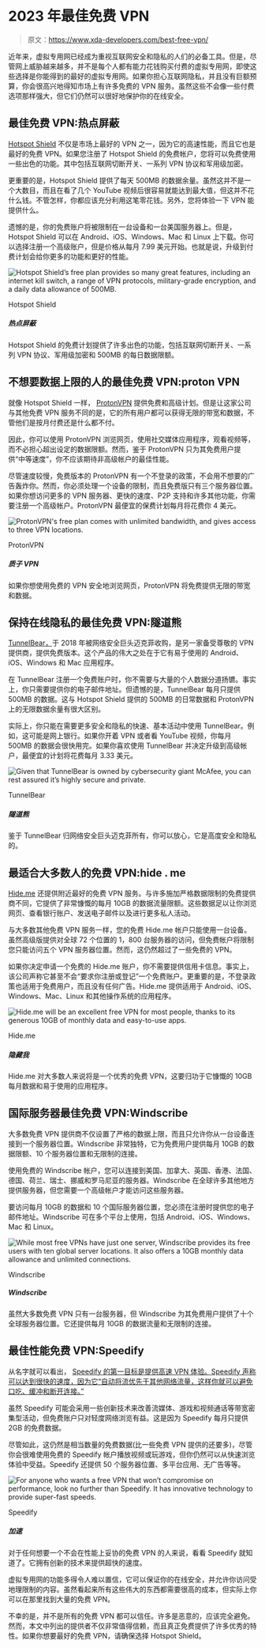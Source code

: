 # 2023 年最佳免费 VPN

> 原文：<https://www.xda-developers.com/best-free-vpn/>

近年来，虚拟专用网已经成为重视互联网安全和隐私的人们的必备工具。但是，尽管网上威胁越来越多，并不是每个人都有能力花钱购买付费的虚拟专用网，即使这些选择是你能得到的最好的虚拟专用网。如果你担心互联网隐私，并且没有巨额预算，你会很高兴地得知市场上有许多免费的 VPN 服务。虽然这些不会像一些付费选项那样强大，但它们仍然可以很好地保护你的在线安全。

## 最佳免费 VPN:热点屏蔽

[Hotspot Shield](https://www.hotspotshield.com/) 不仅是市场上最好的 VPN 之一，因为它的高速性能，而且它也是最好的免费 VPN。如果您注册了 Hotspot Shield 的免费帐户，您将可以免费使用一些出色的功能。其中包括互联网切断开关、一系列 VPN 协议和军用级加密。

更重要的是，Hotspot Shield 提供了每天 500MB 的数据余量。虽然这并不是一个大数目，而且在看了几个 YouTube 视频后很容易就能达到最大值，但这并不花什么钱。不管怎样，你都应该充分利用这笔零花钱。另外，您将体验一下 VPN 能提供什么。

遗憾的是，你的免费账户将被限制在一台设备和一台美国服务器上。但是，Hotspot Shield 可以在 Android、iOS、Windows、Mac 和 Linux 上下载。你可以选择注册一个高级账户，但是价格从每月 7.99 美元开始。也就是说，升级到付费计划会给你更多的功能和更好的性能。

 <picture>![Hotspot Shield’s free plan provides so many great features, including an internet kill switch, a range of VPN protocols, military-grade encryption, and a daily data allowance of 500MB.](img/a04b9b950afc6c4255341e9f1fe070c7.png)</picture> 

Hotspot Shield

##### 热点屏蔽

Hotspot Shield 的免费计划提供了许多出色的功能，包括互联网切断开关、一系列 VPN 协议、军用级加密和 500MB 的每日数据限额。

## 不想要数据上限的人的最佳免费 VPN:proton VPN

就像 Hotspot Shield 一样， [ProtonVPN](https://protonvpn.com/) 提供免费和高级计划。但是让这家公司与其他免费 VPN 服务不同的是，它的所有用户都可以获得无限的带宽和数据，不管他们是按月付费还是什么都不付。

因此，你可以使用 ProtonVPN 浏览网页，使用社交媒体应用程序，观看视频等，而不必担心超出设定的数据限额。然而，鉴于 ProtonVPN 只为其免费用户提供“中等速度”，你不应该期待非高级帐户的最佳性能。

尽管速度较慢，免费版本的 ProtonVPN 有一个不登录的政策，不会用不想要的广告轰炸你。然而，你必须处理一个设备的限制，而且免费版只有三个服务器位置。如果你想访问更多的 VPN 服务器、更快的速度、P2P 支持和许多其他功能，你需要注册一个高级帐户。ProtonVPN 最便宜的保费计划每月将花费你 4 美元。

 <picture>![ProtonVPN's free plan comes with unlimited bandwidth, and gives access to three VPN locations.](img/1c913cadec1e7a7ed0a6254647301f48.png)</picture> 

ProtonVPN

##### 质子 VPN

如果你想使用免费的 VPN 安全地浏览网页，ProtonVPN 将免费提供无限的带宽和数据。

## 保持在线隐私的最佳免费 VPN:隧道熊

[TunnelBear，](https://www.anrdoezrs.net/links/100122946/type/dlg/sid/UUxdaUeUpU4866/https://www.tunnelbear.com/)于 2018 年被网络安全巨头迈克菲收购，是另一家备受尊敬的 VPN 提供商，提供免费版本。这个产品的伟大之处在于它有易于使用的 Android、iOS、Windows 和 Mac 应用程序。

在 TunnelBear 注册一个免费账户时，你不需要与大量的个人数据分道扬镳。事实上，你只需要提供你的电子邮件地址。但遗憾的是，TunnelBear 每月只提供 500MB 的数据。这与 Hotspot Shield 提供的 500MB 的日常数据和 ProtonVPN 上的无限数据余量有很大区别。

实际上，你只能在需要更多安全和隐私的快速、基本活动中使用 TunnelBear。例如，这可能是网上银行。如果你开着 VPN 或者看 YouTube 视频，你每月 500MB 的数据会很快用完。如果你喜欢使用 TunnelBear 并决定升级到高级帐户，最便宜的计划将花费每月 3.33 美元。

 <picture>![Given that TunnelBear is owned by cybersecurity giant McAfee, you can rest assured it’s highly secure and private.](img/5d09df5f75441f88e96f56a03a268640.png)</picture> 

TunnelBear

##### 隧道熊

鉴于 TunnelBear 归网络安全巨头迈克菲所有，你可以放心，它是高度安全和隐私的。

## 最适合大多数人的免费 VPN:hide . me

[Hide.me](https://hide.me/en/) 还提供附近最好的免费 VPN 服务。与许多施加严格数据限制的免费提供商不同，它提供了非常慷慨的每月 10GB 的数据流量限额。这些数据足以让你浏览网页、查看银行账户、发送电子邮件以及进行更多私人活动。

与大多数其他免费 VPN 服务一样，您的免费 Hide.me 帐户只能使用一台设备。虽然高级版提供对全球 72 个位置的 1，800 台服务器的访问，但免费帐户将限制您只能访问五个 VPN 服务器位置。然而，这仍然超过了一些免费的 VPN。

如果你决定申请一个免费的 Hide.me 账户，你不需要提供信用卡信息。事实上，该公司声称它甚至不会“要求你注册或登记”一个免费账户。更重要的是，不登录政策也适用于免费用户，而且没有任何广告。Hide.me 提供适用于 Android、iOS、Windows、Mac、Linux 和其他操作系统的应用程序。

 <picture>![Hide.me will be an excellent free VPN for most people, thanks to its generous 10GB of monthly data and easy-to-use apps.](img/637cff3c8370b8259da097968dab040a.png)</picture> 

Hide.me

##### 隐藏我

Hide.me 对大多数人来说将是一个优秀的免费 VPN，这要归功于它慷慨的 10GB 每月数据和易于使用的应用程序。

## 国际服务器最佳免费 VPN:Windscribe

大多数免费 VPN 提供商不仅设置了严格的数据上限，而且只允许你从一台设备连接到一个服务器位置。Windscribe 非常独特，它为免费用户提供每月 10GB 的数据限额、10 个服务器位置和无限制的连接。

使用免费的 Windscribe 帐户，您可以连接到美国、加拿大、英国、香港、法国、德国、荷兰、瑞士、挪威和罗马尼亚的服务器。Windscribe 在全球许多其他地方提供服务器，但您需要一个高级帐户才能访问这些服务器。

要访问每月 10GB 的数据和 10 个国际服务器位置，您必须在注册时提供您的电子邮件地址。Windscribe 可在多个平台上使用，包括 Android、iOS、Windows、Mac 和 Linux。

 <picture>![While most free VPNs have just one server, Windscribe provides its free users with ten global server locations. It also offers a 10GB monthly data allowance and unlimited connections.](img/be77c266da7611a5625fe11f69dc59f3.png)</picture> 

Windscribe

##### Windscribe

虽然大多数免费 VPN 只有一台服务器，但 Windscribe 为其免费用户提供了十个全球服务器位置。它还提供每月 10GB 的数据流量和无限制的连接。

## 最佳性能免费 VPN:Speedify

从名字就可以看出， [Speedify 的第一目标是提供高速 VPN 体验。Speedify 声称可以达到很快的速度，因为它“自动将流优先于其他网络流量，这样你就可以避免口吃、缓冲和断开连接。”](https://speedify.com/)

虽然 Speedify 可能会采用一些创新技术来改善流媒体、游戏和视频通话等带宽密集型活动，但免费账户只对轻度网络浏览有益。这是因为 Speedify 每月只提供 2GB 的免费数据。

尽管如此，这仍然是相当数量的免费数据(比一些免费 VPN 提供的还要多)，尽管你会很难使用免费的 Speedify 帐户播放视频或玩游戏，但你仍然可以从快速浏览体验中受益。Speedify 还提供 50 个服务器位置、多平台应用、无广告等等。

 <picture>![For anyone who wants a free VPN that won’t compromise on performance, look no further than Speedify. It has innovative technology to provide super-fast speeds.](img/a5fed0f1b1720926f206f7900f1c39de.png)</picture> 

Speedify

##### 加速

对于任何想要一个不会在性能上妥协的免费 VPN 的人来说，看看 Speedify 就知道了。它拥有创新的技术来提供超快的速度。

虚拟专用网的功能多得令人难以置信，它可以保证你的在线安全，并允许你访问受地理限制的内容。虽然看起来所有这些伟大的东西都需要很高的成本，但实际上你可以在那里找到大量的免费 VPN。

不幸的是，并不是所有的免费 VPN 都可以信任。许多是恶意的，应该完全避免。然而，本文中列出的提供者不仅非常值得信赖，而且真正免费提供了许多优秀的特性。如果你想要最好的免费 VPN，请确保选择 Hotspot Shield。